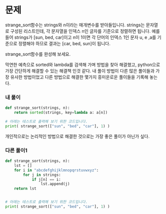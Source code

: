 # 문제
strange_sort함수는 strings와 n이라는 매개변수를 받아들입니다.
strings는 문자열로 구성된 리스트인데, 각 문자열을 인덱스 n인 글자를 기준으로 정렬하면 됩니다.
예를들어 strings가 [sun, bed, car]이고 n이 1이면 각 단어의 인덱스 1인 문자 u, e ,a를 기준으로 정렬해야 하므로 
결과는 [car, bed, sun]이 됩니다.

strange_sort함수를 완성해 보세요.


막연한 예측으로 sorted와 lambda를 검색해 가며 방법을 찾아 해결했고, 
python으로 가장 간단하게 해결할 수 있는 해결책 인것 같다.
내 풀이 방법이 다른 많은 풀이들과 가장 유사한 방법이었고
다른 방법으로 해결한 몇가지 흥미운로운 풀이들을 기록해 놓는다.
### 내 풀이
```python
def strange_sort(strings, n):
    return sorted(strings, key=lambda a: a[n])

# 아래는 테스트로 출력해 보기 위한 코드입니다.
print( strange_sort(["sun", "bed", "car"], 1) )
```

개인적으로는 논리적인 방법으로 해결한 것으로는 가장 좋은 풀이가 아닌가 싶다.
### 다른 풀이1
```python
def strange_sort(strings, n):
    lst = []
    for i in "abcdefghijklmnopqrstuvwxyz":
        for j in strings:
            if j[n] == i: 
                lst.append(j)
    return lst


# 아래는 테스트로 출력해 보기 위한 코드입니다.
print( strange_sort(["sun", "bed", "car"], 1) )
```

